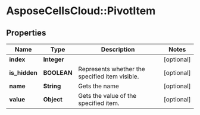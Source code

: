 # AsposeCellsCloud::PivotItem

## Properties
Name | Type | Description | Notes
------------ | ------------- | ------------- | -------------
**index** | **Integer** |  | [optional] 
**is_hidden** | **BOOLEAN** | Represents whether the specified item visible. | [optional] 
**name** | **String** | Gets the name | [optional] 
**value** | **Object** | Gets the value of the specified item. | [optional] 


